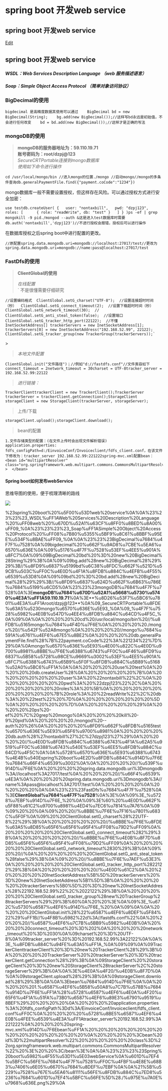 # spring boot 开发web service

## spring boot 开发web service

[Edit](http://maxiang.io/#/?provider=evernote&amp;guid=31c0ed4a-0fc4-48d6-8907-7ab2d7b2fd0f&amp;notebook=%E6%8A%80%E6%9C%AF%E7%9F%A5%E8%AF%86)

## spring boot 开发web service

#### _WSDL：Web Services Description Language （web 服务描述语言）_

#### _Soap：Simple Object Access Protocol （简单对象访问协议）_

### BigDecimal的使用

```text
bigdecimal 是高精度数据其使用可以通过    BigDecimal bd = new BigDecimal(String);    bg.add(new BigDecimal());//这样写bd永远是初始值，不会进行任何改变    bd = bd.add(new BigDecimal());//这样才是正确的写法
```

### mongoDB的使用

> **mongoDB的服务器地址为：59.110.19.71**  
> **账号密码为：root/dzpj@123**  
> _SecureCRTPortable连接到mongo数据库_  
> _使用如下命令进行操作_

```text
cd /usr/local/mongo/bin //进入mongo的位置./mongo //启动mongo//mongo的多条件查询db.generalPaymentFile.find({"payment.coCode":"1234"})
```

mongo数据库一般不需要设置授权，但这样存在风险。可以通过授权方式进行安全加密：

```text
use testdb.createUser( {   user: "nontaxbill",   pwd: "dzpj123",   roles: [      { role: "readWrite", db: "test" }   ] } )ps -ef | grep mongokill -9 pid./mongod --auth &这是进入test数据库时需要 db.auth('nontaxbill','dzpj123')//不进行授权会报错，授权后可以进行操作
```

在数据库授权之后spring boot中进行配置的更改。

```text
//原配置spring.data.mongodb.uri=mongodb://localhost:27017/test//更改为spring.data.mongodb.uri=mongodb://name:pass@localhost:27017/test
```

### FastDfs的使用

> **ClientGlobal的使用**
>
> _在线配置_  
> \` 不是很懂需要仔细研究

```text
//设置编码格式  ClientGlobal.setG_charset("UTF-8");  //设置连接超时时间（秒）  ClientGlobal.setG_connect_timeout(2);  //设置下载超时时间（秒）  ClientGlobal.setG_network_timeout(30);  //  ClientGlobal.setG_anti_steal_token(false);  //设置端口  ClientGlobal.setG_tracker_http_port(22122);  //不懂  InetSocketAddress[] trackerServers = new InetSocketAddress[1];  trackerServers[0] = new InetSocketAddress("192.168.52.99", 22122);  ClientGlobal.setG_tracker_group(new TrackerGroup(trackerServers));`
```

&gt;

> _本地文件配置_

```text
ClientGlobal.init("文件路径")；//例如"d://fastdfs.conf"//文件类容如下connect_timeout = 2network_timeout = 30charset = UTF-8tracker_server = 192.168.52.99:22122
```

> _进行链接：_

```text
TrackerClienttrackerClient = new TrackerClient();TrackerServer  trackerServer = trackerClient.getConnection();StorageClient  storageClient = new StorageClient(trackerServer, storageServer);
```

> 上传/下载

```text
storageClient.upload();storageClient.download();
```

> bean的配置

```text
1.文件存储类型的配置：(在文件上传时会出现文件解析错误)    application.properties: fdfs_configPath=d:/EinvoiceConf/Invoiceclient/fdfs_client.conf，在该文件下修改为：tracker_server 192.168.52.99:221222spring-mvc.xml配置bean：                <bean id="multipartResolver"      class="org.springframework.web.multipart.commons.CommonsMultipartResolver" >  </bean>
```

#### Spring boot如何发布webService

思维导图的使用，便于梳理清晰的路线

![](https://github.com/yangbao93/docs/tree/d23f2b2cbc4eb06e62d38114d6a7f5410080c7b5/技术知识/Java/spring%20boot%20开发web%20service/非税票据.png)

%23spring%20boot%20%u5F00%u53D1web%20service%0A%0A%23%23%23%23_WSDL%uFF1AWeb%20Services%20Description%20Language%20%uFF08web%20%u670D%u52A1%u63CF%u8FF0%u8BED%u8A00%uFF09_%0A%23%23%23%23_Soap%uFF1ASimple%20Object%20Access%20Protocol%20%uFF08%u7B80%u5355%u5BF9%u8C61%u8BBF%u95EE%u534F%u8BAE%uFF09_%0A%0A%23%23%23BigDecimal%u7684%u4F7F%u7528%0A%09bigdecimal%20%u662F%u9AD8%u7CBE%u5EA6%u6570%u636E%0A%09%u5176%u4F7F%u7528%u53EF%u4EE5%u901A%u8FC7%0A%09%09BigDecimal%20bd%20%3D%20new%20BigDecimal%28String%29%3B%0A%09%09bg.add%28new%20BigDecimal%28%29%29%3B//%u8FD9%u6837%u5199bd%u6C38%u8FDC%u662F%u521D%u59CB%u503C%uFF0C%u4E0D%u4F1A%u8FDB%u884C%u4EFB%u4F55%u6539%u53D8%0A%09%09bd%20%3D%20bd.add%28new%20BigDecimal%28%29%29%3B//%u8FD9%u6837%u624D%u662F%u6B63%u786E%u7684%u5199%u6CD5%0A%23%23%23mongoDB%u7684%u4F7F%u7528%0A%3E**mongoDB%u7684%u670D%u52A1%u5668%u5730%u5740%u4E3A%uFF1A59.110.19.71**%0A%3E**%u8D26%u53F7%u5BC6%u7801%u4E3A%uFF1Aroot/dzpj@123**%0A%09_SecureCRTPortable%u8FDE%u63A5%u5230mongo%u6570%u636E%u5E93_%0A%09_%u4F7F%u7528%u5982%u4E0B%u547D%u4EE4%u8FDB%u884C%u64CD%u4F5C_%0A%09%0A%0A%20%20%20%20cd%20/usr/local/mongo/bin%20//%u8FDB%u5165mongo%u7684%u4F4D%u7F6E%0A%20%20%20%20./mongo%20//%u542F%u52A8mongo%0A%20%20%20%20//mongo%u7684%u591A%u6761%u4EF6%u67E5%u8BE2%0A%20%20%20%20db.generalPaymentFile.find%28%7B%22payment.coCode%22%3A%221234%22%7D%29%0A%0Amongo%u6570%u636E%u5E93%u4E00%u822C%u4E0D%u9700%u8981%u8BBE%u7F6E%u6388%u6743%uFF0C%u4F46%u8FD9%u6837%u5B58%u5728%u98CE%u9669%u3002%u53EF%u4EE5%u901A%u8FC7%u6388%u6743%u65B9%u5F0F%u8FDB%u884C%u5B89%u5168%u52A0%u5BC6%uFF1A%0A%0A%20%20%20%20use%20test%0A%20%20%20%20db.createUser%28%0A%20%20%20%20%20%7B%0A%20%20%20%20%20%20%20user%3A%20%22nontaxbill%22%2C%0A%20%20%20%20%20%20%20pwd%3A%20%22dzpj123%22%2C%0A%20%20%20%20%20%20%20roles%3A%20%5B%0A%20%20%20%20%20%20%20%20%20%20%7B%20role%3A%20%22readWrite%22%2C%20db%3A%20%22test%22%20%7D%0A%20%20%20%20%20%20%20%5D%0A%20%20%20%20%20%7D%0A%20%20%20%20%20%29%0A%20%20%20%20ps%20-ef%20%7C%20grep%20mongo%0A%20%20%20%20kill%20-9%20pid%0A%20%20%20%20./mongod%20--auth%20%26%0A%20%20%20%20%u8FD9%u662F%u8FDB%u5165test%u6570%u636E%u5E93%u65F6%u9700%u8981%0A%20%20%20%20%20db.auth%28%27nontaxbill%27%2C%27dzpj123%27%29%0A%20%20%20%20//%u4E0D%u8FDB%u884C%u6388%u6743%u4F1A%u62A5%u9519%uFF0C%u6388%u6743%u540E%u53EF%u4EE5%u8FDB%u884C%u64CD%u4F5C%0A%0A%u5728%u6570%u636E%u5E93%u6388%u6743%u4E4B%u540Espring%20boot%u4E2D%u8FDB%u884C%u914D%u7F6E%u7684%u66F4%u6539%u3002%0A%0A%20%20%20%20//%u539F%u914D%u7F6E%0A%20%20%20%20spring.data.mongodb.uri%3Dmongodb%3A//localhost%3A27017/test%0A%20%20%20%20//%u66F4%u6539%u4E3A%0A%20%20%20%20spring.data.mongodb.uri%3Dmongodb%3A//name%3Apass@localhost%3A27017/test%0A%20%20%20%20%0A%20%20%20%20%0A%0A%23%23%23FastDfs%u7684%u4F7F%u7528%0A%3E**ClientGlobal%u7684%u4F7F%u7528**%0A%3E%0A%09%3E_%u5728%u7EBF%u914D%u7F6E_%20%0A%09%3E%60%20%u4E0D%u662F%u5F88%u61C2%u9700%u8981%u4ED4%u7EC6%u7814%u7A76%0A%09%09%20%20%0A%09%20%20//%u8BBE%u7F6E%u7F16%u7801%u683C%u5F0F%0A%09%20%20ClientGlobal.setG\_charset%28%22UTF-8%22%29%3B%0A%20%20%20%20%20%20//%u8BBE%u7F6E%u8FDE%u63A5%u8D85%u65F6%u65F6%u95F4%uFF08%u79D2%uFF09%0A%20%20%20%20%20%20ClientGlobal.setG\_connect\_timeout%282%29%3B%0A%20%20%20%20%20%20//%u8BBE%u7F6E%u4E0B%u8F7D%u8D85%u65F6%u65F6%u95F4%uFF08%u79D2%uFF09%0A%20%20%20%20%20%20ClientGlobal.setG\_network\_timeout%2830%29%3B%0A%09%20%20//%0A%20%20%20%20%20%20ClientGlobal.setG\_anti\_steal\_token%28false%29%3B%0A%09%20%20//%u8BBE%u7F6E%u7AEF%u53E3%0A%20%20%20%20%20%20ClientGlobal.setG\_tracker\_http\_port%2822122%29%3B%0A%20%20%20%20%20%20//%u4E0D%u61C2%0A%20%20%20%20%20%20InetSocketAddress%5B%5D%20trackerServers%20%3D%20new%20InetSocketAddress%5B1%5D%3B%0A%20%20%20%20%20%20trackerServers%5B0%5D%20%3D%20new%20InetSocketAddress%28%22192.168.52.99%22%2C%2022122%29%3B%0A%20%20%20%20%20%20ClientGlobal.setG\_tracker\_group%28new%20TrackerGroup%28trackerServers%29%29%3B%60%0A%20%20%3E%0A%09%3E_%u672C%u5730%u6587%u4EF6%u914D%u7F6E_%20%0A%09%0A%0A%20%20%20%20ClientGlobal.init%28%22%u6587%u4EF6%u8DEF%u5F84%22%29%uFF1B//%u4F8B%u5982%22d%3A//fastdfs.conf%22%0A%20%20%20%20//%u6587%u4EF6%u7C7B%u5BB9%u5982%u4E0B%0A%20%20%20%20connect\_timeout%20%3D%202%0A%20%20%20%20network\_timeout%20%3D%2030%0A%09charset%20%3D%20UTF-8%0A%09tracker\_server%20%3D%20192.168.52.99%3A22122%0A%0A%3E_%u8FDB%u884C%u94FE%u63A5%uFF1A_%0A%09%09%0A%09TrackerClienttrackerClient%20%3D%20new%20TrackerClient%28%29%3B%0A%20%20%20%20TrackerServer%20%20trackerServer%20%3D%20trackerClient.getConnection%28%29%3B%0A%09StorageClient%20%20storageClient%20%3D%20new%20StorageClient%28trackerServer%2C%20storageServer%29%3B%0A%0A%3E%u4E0A%u4F20/%u4E0B%u8F7D%0A%0A%09storageClient.upload%28%29%3B%0A%09storageClient.download%28%29%3B%0A%0A%3Ebean%u7684%u914D%u7F6E%0A%0A%20%20%20%201.%u6587%u4EF6%u5B58%u50A8%u7C7B%u578B%u7684%u914D%u7F6E%uFF1A%28%u5728%u6587%u4EF6%u4E0A%u4F20%u65F6%u4F1A%u51FA%u73B0%u6587%u4EF6%u89E3%u6790%u9519%u8BEF%29%20%20%20%20%0A%20%20%20%20application.properties%3A%20fdfs\_configPath%3Dd%3A/EinvoiceConf/Invoiceclient/fdfs\_client.conf%uFF0C%0A%20%20%20%20%u5728%u8BE5%u6587%u4EF6%u4E0B%u4FEE%u6539%u4E3A%uFF1Atracker\_server%20192.168.52.99%3A221222%0A%20%20%20%20spring-mvc.xml%u914D%u7F6Ebean%uFF1A%20%20%20%20%20%20%20%20%20%20%20%20%20%20%20%20%0A%20%20%20%20%3Cbean%20id%3D%22multipartResolver%22%20%20%20%20%20%20class%3D%22org.springframework.web.multipart.commons.CommonsMultipartResolver%22%20%3E%20%20%3C/bean%3E%0A%0A%23%23%23%23Spring%20boot%u5982%u4F55%u53D1%u5E03webService%0A%u601D%u7EF4%u5BFC%u56FE%u7684%u4F7F%u7528%uFF0C%u4FBF%u4E8E%u68B3%u7406%u6E05%u6670%u7684%u8DEF%u7EBF%0A%0A%21%5B%u5229%u7528%u767E%u5EA6%u8111%u56FE%u8FDB%u884C%u7ED8%u5236%u7684%u601D%u7EF4%u5BFC%u56FE%5D%28./%u975E%u7A0E%u7968%u636E.png%29%0A


